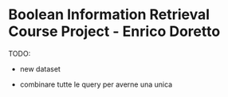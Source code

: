 # **Boolean Information Retrieval Course Project - Enrico Doretto**

TODO:
- new dataset

- combinare tutte le query per averne una unica
